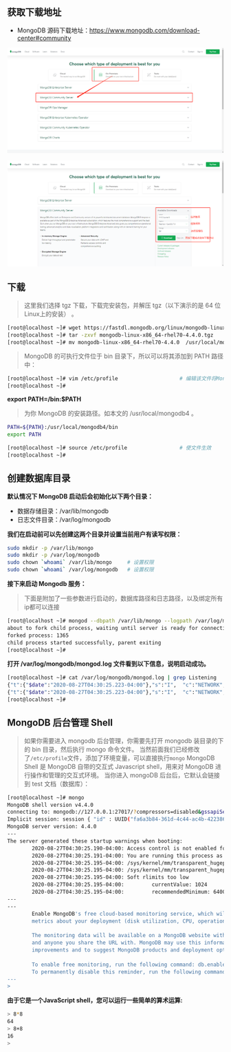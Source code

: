 ## 获取下载地址
- MongoDB 源码下载地址：https://www.mongodb.com/download-center#community

![image-20200827154508841](InstallRedHat/images/image-20200827154508841.png)

![image-20200827155121384](InstallRedHat/images/image-20200827155121384.png)

## 下载

> 这里我们选择 tgz 下载，下载完安装包，并解压 tgz（以下演示的是 64 位 Linux上的安装） 。

```sh
[root@localhost ~]# wget https://fastdl.mongodb.org/linux/mongodb-linux-x86_64-rhel70-4.4.0.tgz        # 下载
[root@localhost ~]# tar -zxvf mongodb-linux-x86_64-rhel70-4.4.0.tgz                                    # 解压
[root@localhost ~]# mv mongodb-linux-x86_64-rhel70-4.4.0  /usr/local/mongodb4                                         # 将解压包拷贝到指定目录
```

> MongoDB 的可执行文件位于 bin 目录下，所以可以将其添加到 PATH 路径中：

```sh
[root@localhost ~]# vim /etc/profile                    # 编辑该文件将MongoDB的可执行文件所在的bin目录添加进环境变量
[root@localhost ~]# 
```

**export PATH=<mongodb-install-directory>/bin:$PATH**

> <mongodb-install-directory> 为你 MongoDB 的安装路径。如本文的 /usr/local/mongodb4 。

```sh
PATH=${PATH}:/usr/local/mongodb4/bin
export PATH
```

```sh
[root@localhost ~]# source /etc/profile                 # 使文件生效
[root@localhost ~]# 
```

## 创建数据库目录

**默认情况下 MongoDB 启动后会初始化以下两个目录：**

- 数据存储目录：/var/lib/mongodb
- 日志文件目录：/var/log/mongodb

**我们在启动前可以先创建这两个目录并设置当前用户有读写权限：**

```sh
sudo mkdir -p /var/lib/mongo
sudo mkdir -p /var/log/mongodb
sudo chown `whoami` /var/lib/mongo     # 设置权限
sudo chown `whoami` /var/log/mongodb   # 设置权限
```

**接下来启动 Mongodb 服务：**

> 下面是附加了一些参数进行启动的，数据库路径和日志路径，以及绑定所有ip都可以连接

```sh
[root@localhost ~]# mongod --dbpath /var/lib/mongo --logpath /var/log/mongodb/mongod.log --bind_ip_all --fork
about to fork child process, waiting until server is ready for connections.
forked process: 1365
child process started successfully, parent exiting
[root@localhost ~]# 
```

**打开 /var/log/mongodb/mongod.log 文件看到以下信息，说明启动成功。**

```sh
[root@localhost ~]# cat /var/log/mongodb/mongod.log | grep Listening
{"t":{"$date":"2020-08-27T04:30:25.223-04:00"},"s":"I",  "c":"NETWORK",  "id":23015,   "ctx":"listener","msg":"Listening on","attr":{"address":"/tmp/mongodb-27017.sock"}}
{"t":{"$date":"2020-08-27T04:30:25.223-04:00"},"s":"I",  "c":"NETWORK",  "id":23015,   "ctx":"listener","msg":"Listening on","attr":{"address":"0.0.0.0"}}
[root@localhost ~]# 
```


## MongoDB 后台管理 Shell

> 如果你需要进入 mongodb 后台管理，你需要先打开 mongodb 装目录的下的 bin 目录，然后执行 mongo 命令文件。
> 当然前面我们已经修改了`/etc/profile`文件，添加了环境变量，可以直接执行`mongo`
> MongoDB Shell 是 MongoDB 自带的交互式 Javascript shell，用来对 MongoDB 进行操作和管理的交互式环境。
> 当你进入 mongoDB 后台后，它默认会链接到 test 文档（数据库）：

```sh
[root@localhost ~]# mongo
MongoDB shell version v4.4.0
connecting to: mongodb://127.0.0.1:27017/?compressors=disabled&gssapiServiceName=mongodb
Implicit session: session { "id" : UUID("fa6a3b84-361d-4c44-ac4b-422386bebeba") }
MongoDB server version: 4.4.0
---
The server generated these startup warnings when booting: 
        2020-08-27T04:30:25.190-04:00: Access control is not enabled for the database. Read and write access to data and configuration is unrestricted
        2020-08-27T04:30:25.191-04:00: You are running this process as the root user, which is not recommended
        2020-08-27T04:30:25.195-04:00: /sys/kernel/mm/transparent_hugepage/enabled is 'always'. We suggest setting it to 'never'
        2020-08-27T04:30:25.195-04:00: /sys/kernel/mm/transparent_hugepage/defrag is 'always'. We suggest setting it to 'never'
        2020-08-27T04:30:25.195-04:00: Soft rlimits too low
        2020-08-27T04:30:25.195-04:00:         currentValue: 1024
        2020-08-27T04:30:25.195-04:00:         recommendedMinimum: 64000
---
---
        Enable MongoDB's free cloud-based monitoring service, which will then receive and display
        metrics about your deployment (disk utilization, CPU, operation statistics, etc).

        The monitoring data will be available on a MongoDB website with a unique URL accessible to you
        and anyone you share the URL with. MongoDB may use this information to make product
        improvements and to suggest MongoDB products and deployment options to you.

        To enable free monitoring, run the following command: db.enableFreeMonitoring()
        To permanently disable this reminder, run the following command: db.disableFreeMonitoring()
---
> 

```

**由于它是一个JavaScript shell，您可以运行一些简单的算术运算:**

```sh
> 8*8
64
> 8+8
16
> 

```